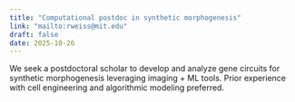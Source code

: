 ```yaml
---
title: "Computational postdoc in synthetic morphogenesis"
link: "mailto:rweiss@mit.edu"
draft: false
date: 2025-10-26
---
```


We seek a postdoctoral scholar to develop and analyze gene circuits for synthetic morphogenesis leveraging imaging + ML tools. Prior experience with cell engineering and algorithmic modeling preferred.
